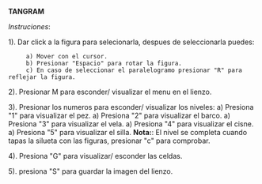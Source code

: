 **TANGRAM**

*Instruciones*:

1). Dar click  a la figura para selecionarla, despues de seleccionarla puedes:
         
         a) Mover con el cursor.
         b) Presionar "Espacio" para rotar la figura.
         c) En caso de seleccionar el paralelogramo presionar "R" para reflejar la figura.


2). Presionar M para esconder/ visualizar el menu en el lienzo.

3). Presionar los numeros para esconder/ visualizar  los niveles:
        a) Presiona "1" para visualizar el pez.
        a) Presiona "2" para visualizar el barco.
        a) Presiona "3" para visualizar el vela.
        a) Presiona "4" para visualizar el cisne.
        a) Presiona "5" para visualizar el silla.
  **Nota:**: El nivel se completa cuando tapas la silueta con las figuras, presionar "c" para comprobar.
  
4). Presiona "G" para visualizar/ esconder las celdas.

5). presiona "S" para guardar la imagen del lienzo.
